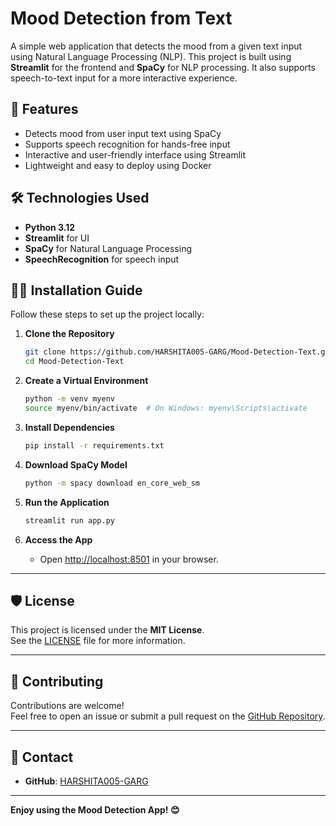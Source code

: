 # Mood Detection from Text

A simple web application that detects the mood from a given text input using Natural Language Processing (NLP). This project is built using **Streamlit** for the frontend and **SpaCy** for NLP processing. It also supports speech-to-text input for a more interactive experience.

## 🌟 Features

- Detects mood from user input text using SpaCy
- Supports speech recognition for hands-free input
- Interactive and user-friendly interface using Streamlit
- Lightweight and easy to deploy using Docker

## 🛠️ Technologies Used

- **Python 3.12**  
- **Streamlit** for UI  
- **SpaCy** for Natural Language Processing  
- **SpeechRecognition** for speech input  

## 🧑‍💻 Installation Guide

Follow these steps to set up the project locally:

1. **Clone the Repository**  
    ```bash
    git clone https://github.com/HARSHITA005-GARG/Mood-Detection-Text.git
    cd Mood-Detection-Text
    ```

2. **Create a Virtual Environment**  
    ```bash
    python -m venv myenv
    source myenv/bin/activate  # On Windows: myenv\Scripts\activate
    ```

3. **Install Dependencies**  
    ```bash
    pip install -r requirements.txt
    ```

4. **Download SpaCy Model**  
    ```bash
    python -m spacy download en_core_web_sm
    ```

5. **Run the Application**  
    ```bash
    streamlit run app.py
    ```

6. **Access the App**  
    - Open [http://localhost:8501](http://localhost:8501) in your browser.

---

## 🛡️ License

This project is licensed under the **MIT License**.  
See the [LICENSE](LICENSE) file for more information.

---

## 🤝 Contributing

Contributions are welcome!  
Feel free to open an issue or submit a pull request on the [GitHub Repository](https://github.com/HARSHITA005-GARG/Mood-Detection-Text).  

---

## 📧 Contact

- **GitHub**: [HARSHITA005-GARG](https://github.com/HARSHITA005-GARG)   

---

**Enjoy using the Mood Detection App! 😊**  
